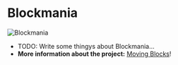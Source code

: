 Blockmania
==========

![Blockmania](https://github.com/begla/Blockmania/raw/master/screenshots/screen1.png)

* TODO: Write some thingys about Blockmania...
* **More information about the project:** [Moving Blocks](http://movingblocks.tumblr.com/)!
